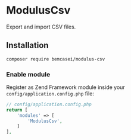 # ModulusCsv

Export and import CSV files.

## Installation

```sh
composer require bemcasei/modulus-csv
```

### Enable module 
Register as Zend Framework module inside your ```config/application.config.php``` file:
```php
// config/application.config.php
return [
    'modules' => [
        'ModulusCsv',
    ]
],
```